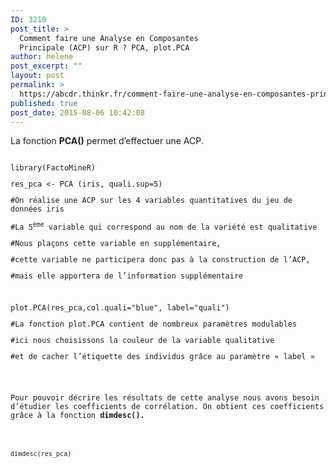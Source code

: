 ```yaml
---
ID: 3210
post_title: >
  Comment faire une Analyse en Composantes
  Principale (ACP) sur R ? PCA, plot.PCA
author: helene
post_excerpt: ""
layout: post
permalink: >
  https://abcdr.thinkr.fr/comment-faire-une-analyse-en-composantes-principale-acp-sur-r-pca-plot-pca/
published: true
post_date: 2015-08-06 10:42:08
---
```

<p>La fonction <b>PCA()</b> permet d’effectuer une ACP.</p><p> <pre><code><br />library(FactoMineR)</p><p>res_pca &lt;- PCA (iris, quali.sup=5)</p><p>#On réalise une ACP sur les 4 variables quantitatives du jeu de données iris</p><p>#La 5<sup>ème</sup> variable qui correspond au nom de la variété est qualitative</p><p>#Nous plaçons cette variable en supplémentaire,</p><p>#cette variable ne participera donc pas à la construction de l’ACP,</p><p>#mais elle apportera de l’information supplémentaire</p><p> </p><p>plot.PCA(res_pca,col.quali="blue", label="quali")</p><p>#La fonction plot.PCA contient de nombreux paramètres modulables</p><p>#ici nous choisissons la couleur de la variable qualitative</p><p>#et de cacher l’étiquette des individus grâce au paramètre « label »</p><p></pre>   </p><p></p><p>Pour pouvoir décrire les résultats de cette analyse nous avons besoin d’étudier les coefficients de corrélation. On obtient ces coefficients grâce à la fonction <b>dimdesc().</b></p><p> <pre><code><br />dimdesc(res_pca)<br /> </pre>   </p>